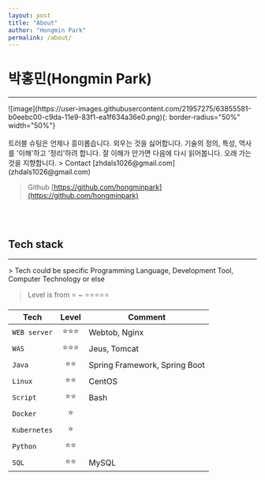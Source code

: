 ```yaml
---
layout: post
title: "About"
author: "Hongmin Park"
permalink: /about/
---
```

# 박홍민(Hongmin Park)
<hr>
![image](https://user-images.githubusercontent.com/21957275/63855581-b0eebc00-c9da-11e9-83f1-ea1f634a36e0.png){: border-radius="50%" width="50%"}
<br><br>
트러블 슈팅은 언제나 흥미롭습니다. 외우는 것을 싫어합니다. 기술의 정의, 특성, 역사를 '이해'하고 '정리'하려 합니다. 잘 이해가 안가면 다음에 다시 읽어봅니다. 
오래 가는 것을 지향합니다. 
> Contact [zhdals1026@gmail.com](zhdals1026@gmail.com)

> Github [https://github.com/hongminpark](https://github.com/hongminpark)


<br><br>
## Tech stack
<hr>
> Tech could be specific Programming Language, Development Tool, Computer Technology or else

> Level is from :star: ~ :star::star::star::star::star:

<!---
> Level, which is defined by me.
- :star:, Know/Understand what it is.
- :star::star:, Can apply it to make/enable sth.
- :star::star::star:, Can apply it to make/enable sth with deeper understanding.
- :star::star::star::star:, Can also do trouble shooting
- :star::star::star::star::star:, 
--->

| Tech | Level | Comment |
|---|:---:|---|
| `WEB server` | :star::star::star: | Webtob, Nginx |
| `WAS` | :star::star::star: | Jeus, Tomcat |
| `Java` | :star::star: | Spring Framework, Spring Boot |
| `Linux` | :star::star: | CentOS |
| `Script` | :star::star: | Bash |
| `Docker` | :star: |  |
| `Kubernetes` | :star: |  |
| `Python` | :star::star: |  |
| `SQL` | :star::star: | MySQL |
